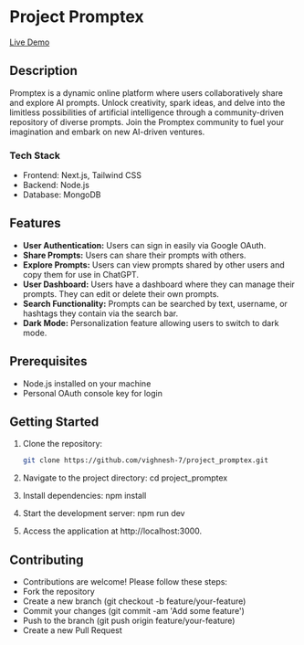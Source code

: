# Project Promptex


[Live Demo](https://project-promptex.vercel.app/) 

## Description

Promptex is a dynamic online platform where users collaboratively share and explore AI prompts. Unlock creativity, spark ideas, and delve into the limitless possibilities of artificial intelligence through a community-driven repository of diverse prompts. Join the Promptex community to fuel your imagination and embark on new AI-driven ventures.

### Tech Stack

- Frontend: Next.js, Tailwind CSS
- Backend: Node.js
- Database: MongoDB

## Features

- **User Authentication:** Users can sign in easily via Google OAuth.
- **Share Prompts:** Users can share their prompts with others.
- **Explore Prompts:** Users can view prompts shared by other users and copy them for use in ChatGPT.
- **User Dashboard:** Users have a dashboard where they can manage their prompts. They can edit or delete their own prompts.
- **Search Functionality:** Prompts can be searched by text, username, or hashtags they contain via the search bar.
- **Dark Mode:** Personalization feature allowing users to switch to dark mode.

## Prerequisites

- Node.js installed on your machine
- Personal OAuth console key for login

## Getting Started

1. Clone the repository:

   ```bash
   git clone https://github.com/vighnesh-7/project_promptex.git
2. Navigate to the project directory:
    cd project_promptex

3. Install dependencies:
    npm install

4. Start the development server:
    npm run dev

5. Access the application at http://localhost:3000.

## Contributing
- Contributions are welcome! Please follow these steps:
- Fork the repository
- Create a new branch (git checkout -b feature/your-feature)
- Commit your changes (git commit -am 'Add some feature')
- Push to the branch (git push origin feature/your-feature)
- Create a new Pull Request
